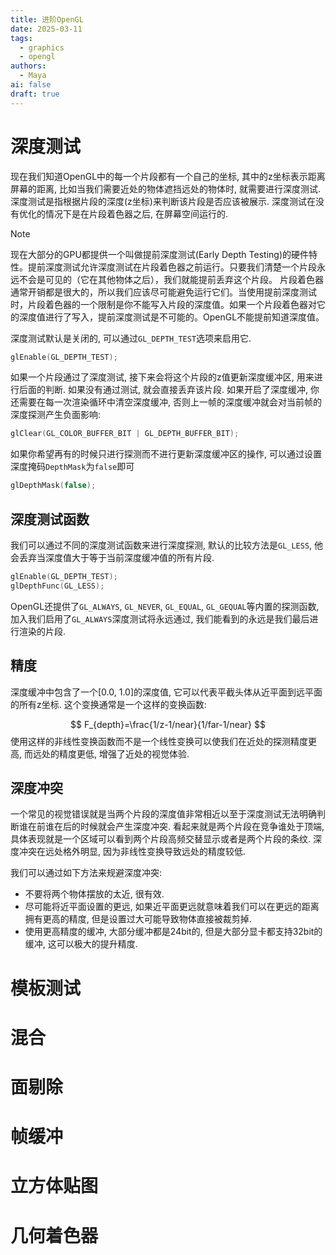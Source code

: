```yaml
---
title: 进阶OpenGL
date: 2025-03-11
tags:
  - graphics
  - opengl
authors:
  - Maya
ai: false
draft: true
---
```

# 深度测试
现在我们知道OpenGL中的每一个片段都有一个自己的坐标, 其中的z坐标表示距离屏幕的距离, 比如当我们需要近处的物体遮挡远处的物体时, 就需要进行深度测试. 深度测试是指根据片段的深度(z坐标)来判断该片段是否应该被展示. 深度测试在没有优化的情况下是在片段着色器之后, 在屏幕空间运行的.

> [!NOTE]
> 现在大部分的GPU都提供一个叫做提前深度测试(Early Depth Testing)的硬件特性。提前深度测试允许深度测试在片段着色器之前运行。只要我们清楚一个片段永远不会是可见的（它在其他物体之后），我们就能提前丢弃这个片段。
> 片段着色器通常开销都是很大的，所以我们应该尽可能避免运行它们。当使用提前深度测试时，片段着色器的一个限制是你不能写入片段的深度值。如果一个片段着色器对它的深度值进行了写入，提前深度测试是不可能的。OpenGL不能提前知道深度值。



深度测试默认是关闭的, 可以通过`GL_DEPTH_TEST`选项来启用它.
```cpp
glEnable(GL_DEPTH_TEST);
```

如果一个片段通过了深度测试, 接下来会将这个片段的z值更新深度缓冲区, 用来进行后面的判断. 如果没有通过测试, 就会直接丢弃该片段. 如果开启了深度缓冲, 你还需要在每一次渲染循环中清空深度缓冲, 否则上一帧的深度缓冲就会对当前帧的深度探测产生负面影响:
```cpp
glClear(GL_COLOR_BUFFER_BIT | GL_DEPTH_BUFFER_BIT);
```
如果你希望再有的时候只进行探测而不进行更新深度缓冲区的操作, 可以通过设置深度掩码`DepthMask`为`false`即可
```cpp
glDepthMask(false);
```
## 深度测试函数
我们可以通过不同的深度测试函数来进行深度探测, 默认的比较方法是`GL_LESS`, 他会丢弃当深度值大于等于当前深度缓冲值的所有片段.
```cpp
glEnable(GL_DEPTH_TEST);
glDepthFunc(GL_LESS);
```
OpenGL还提供了`GL_ALWAYS`, `GL_NEVER`, `GL_EQUAL`, `GL_GEQUAL`等内置的探测函数,
加入我们启用了`GL_ALWAYS`深度测试将永远通过, 我们能看到的永远是我们最后进行渲染的片段.

## 精度
深度缓冲中包含了一个[0.0, 1.0]的深度值, 它可以代表平截头体从近平面到远平面的所有z坐标. 这个变换通常是一个这样的变换函数: 

$$
F_{depth}=\frac{1/z-1/near}{1/far-1/near}
$$
使用这样的非线性变换函数而不是一个线性变换可以使我们在近处的探测精度更高, 而远处的精度更低, 增强了近处的视觉体验.

## 深度冲突
一个常见的视觉错误就是当两个片段的深度值非常相近以至于深度测试无法明确判断谁在前谁在后的时候就会产生深度冲突. 看起来就是两个片段在竞争谁处于顶端, 具体表现就是一个区域可以看到两个片段高频交替显示或者是两个片段的条纹. 深度冲突在远处格外明显, 因为非线性变换导致远处的精度较低.

我们可以通过如下方法来规避深度冲突:

- 不要将两个物体摆放的太近, 很有效.
- 尽可能将近平面设置的更远, 如果近平面更远就意味着我们可以在更远的距离拥有更高的精度, 但是设置过大可能导致物体直接被裁剪掉.
- 使用更高精度的缓冲, 大部分缓冲都是24bit的, 但是大部分显卡都支持32bit的缓冲, 这可以极大的提升精度.
# 模板测试


# 混合

# 面剔除

# 帧缓冲

# 立方体贴图

# 几何着色器

